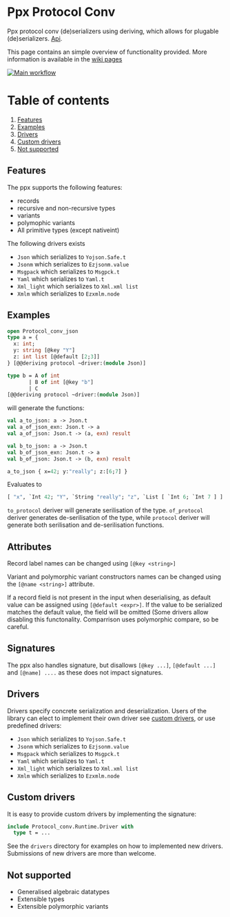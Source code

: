 # Ppx Protocol Conv
Ppx protocol conv (de)serializers using deriving, which allows for
plugable
(de)serializers. [Api](https://andersfugmann.github.io/ppx_protocol_conv).

This page contains an simple overview of functionality provided.
More information is available in the [wiki pages](https://github.com/andersfugmann/ppx_protocol_conv/wiki)

[![Main workflow](https://github.com/andersfugmann/ppx_protocol_conv/actions/workflows/workflow.yml/badge.svg)](https://github.com/andersfugmann/ppx_protocol_conv/actions/workflows/workflow.yml)

# Table of contents
1. [Features](#features)
1. [Examples](#examples)
1. [Drivers](#drivers)
1. [Custom drivers](#custom-drivers)
1. [Not supported](#not-supported)

## Features
The ppx supports the following features:
 * records
 * recursive and non-recursive types
 * variants
 * polymophic variants
 * All primitive types (except nativeint)

The following drivers exists
 * `Json` which serializes to `Yojson.Safe.t`
 * `Jsonm` which serializes to `Ezjsonm.value`
 * `Msgpack` which serializes to `Msgpck.t`
 * `Yaml` which serializes to `Yaml.t`
 * `Xml_light` which serializes to `Xml.xml list`
 * `Xmlm` which serializes to `Ezxmlm.node`

## Examples
```ocaml
open Protocol_conv_json
type a = {
  x: int;
  y: string [@key "Y"]
  z: int list [@default [2;3]]
} [@@deriving protocol ~driver:(module Json)]

type b = A of int
       | B of int [@key "b"]
       | C
[@@deriving protocol ~driver:(module Json)]
```

will generate the functions:
```ocaml
val a_to_json: a -> Json.t
val a_of_json_exn: Json.t -> a
val a_of_json: Json.t -> (a, exn) result

val b_to_json: a -> Json.t
val b_of_json_exn: Json.t -> a
val b_of_json: Json.t -> (b, exn) result
```

```ocaml
a_to_json { x=42; y:"really"; z:[6;7] }
```
Evaluates to
```ocaml
[ "x", `Int 42; "Y", `String "really"; "z", `List [ `Int 6; `Int 7 ] ] (* Yojson.Safe.json *)
```

`to_protocol` deriver will generate serilisation of the
type. `of_protocol` deriver generates de-serilisation of the type,
while `protocol` deriver will generate both serilisation and de-serilisation functions.

## Attributes
Record label names can be changed using `[@key <string>]`

Variant and polymorphic variant constructors names can be changed using the `[@name <string>]`
attribute.

If a record field is not present in the input when deserialising, as default value can be
assigned using `[@default <expr>]`. If the value to be serialized
matches the default value, the field will be omitted (Some drivers
allow disabling this functonality. Comparrison uses polymorphic compare, so be careful.

## Signatures
The ppx also handles signature, but disallows
`[@key ...]`, `[@default ...]` and `[@name] ....` as these does not impact signatures.

## Drivers

Drivers specify concrete serialization and deserialization.
Users of the library can elect to implement their own driver see
[custom drivers](#custom-drivers), or use predefined drivers:

 * `Json` which serializes to `Yojson.Safe.t`
 * `Jsonm` which serializes to `Ezjsonm.value`
 * `Msgpack` which serializes to `Msgpck.t`
 * `Yaml` which serializes to `Yaml.t`
 * `Xml_light` which serializes to `Xml.xml list`
 * `Xmlm` which serializes to `Ezxmlm.node`

## Custom drivers
It is easy to provide custom drivers by implementing the signature:

```ocaml
include Protocol_conv.Runtime.Driver with
  type t = ...
```
See the `drivers` directory for examples on how to implemented new drivers.
Submissions of new drivers are more than welcome.

## Not supported
* Generalised algebraic datatypes
* Extensible types
* Extensible polymorphic variants
